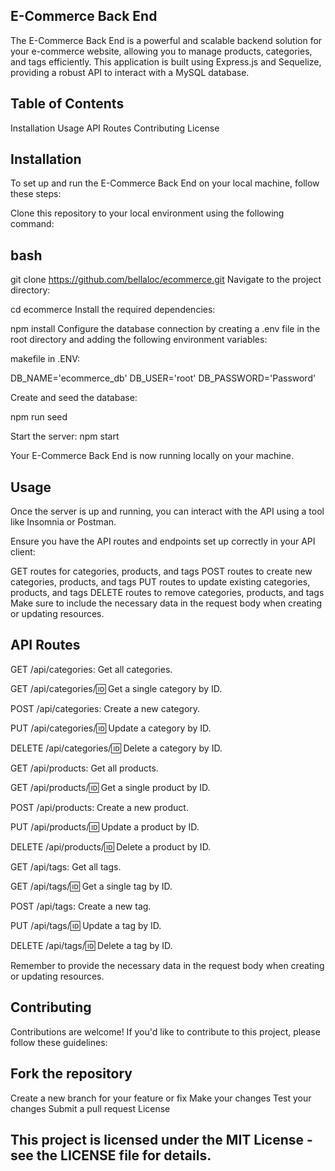 ## E-Commerce Back End

The E-Commerce Back End is a powerful and scalable backend solution for your e-commerce website, allowing you to manage products, categories, and tags efficiently. This application is built using Express.js and Sequelize, providing a robust API to interact with a MySQL database.

## Table of Contents

Installation
Usage
API Routes
Contributing
License

## Installation
To set up and run the E-Commerce Back End on your local machine, follow these steps:

Clone this repository to your local environment using the following command:

## bash

git clone https://github.com/bellaloc/ecommerce.git
Navigate to the project directory:


cd ecommerce
Install the required dependencies:

npm install
Configure the database connection by creating a .env file in the root directory and adding the following environment variables:

makefile in .ENV:

DB_NAME='ecommerce_db'
DB_USER='root'
DB_PASSWORD='Password'


Create and seed the database:

npm run seed

Start the server:
npm start

Your E-Commerce Back End is now running locally on your machine.

## Usage
Once the server is up and running, you can interact with the API using a tool like Insomnia or Postman.

Ensure you have the API routes and endpoints set up correctly in your API client:

GET routes for categories, products, and tags
POST routes to create new categories, products, and tags
PUT routes to update existing categories, products, and tags
DELETE routes to remove categories, products, and tags
Make sure to include the necessary data in the request body when creating or updating resources.

## API Routes
GET /api/categories: Get all categories.

GET /api/categories/:id: Get a single category by ID.

POST /api/categories: Create a new category.

PUT /api/categories/:id: Update a category by ID.

DELETE /api/categories/:id: Delete a category by ID.

GET /api/products: Get all products.

GET /api/products/:id: Get a single product by ID.

POST /api/products: Create a new product.

PUT /api/products/:id: Update a product by ID.

DELETE /api/products/:id: Delete a product by ID.

GET /api/tags: Get all tags.

GET /api/tags/:id: Get a single tag by ID.

POST /api/tags: Create a new tag.

PUT /api/tags/:id: Update a tag by ID.

DELETE /api/tags/:id: Delete a tag by ID.

Remember to provide the necessary data in the request body when creating or updating resources.

## Contributing
Contributions are welcome! If you'd like to contribute to this project, please follow these guidelines:

## Fork the repository
Create a new branch for your feature or fix
Make your changes
Test your changes
Submit a pull request
License

## This project is licensed under the MIT License - see the LICENSE file for details.